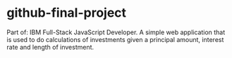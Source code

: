 # github-final-project
Part of: IBM Full-Stack JavaScript Developer. A simple web application that is used to do calculations of investments given a principal amount, interest rate and length of investment. 
